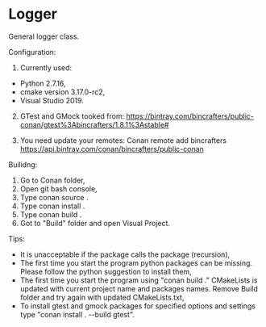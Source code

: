 # Logger
General logger class.

Configuration:
1. Currently used:
- Python 2.7.16,
- cmake version 3.17.0-rc2,
- Visual Studio 2019.

2. GTest and GMock tooked from: 
   https://bintray.com/bincrafters/public-conan/gtest%3Abincrafters/1.8.1%3Astable#

3. You need update your remotes:
   Conan remote add bincrafters https://api.bintray.com/conan/bincrafters/public-conan

Builidng:
1. Go to Conan folder,
2. Open git bash console,
3. Type conan source .
4. Type conan install .
5. Type conan build .
6. Got to "Build" folder and open Visual Project.

Tips:
- It is unacceptable if the package calls the package (recursion),
- The first time you start the program python packages can be missing. Please follow the python suggestion to install them,
- The first time you start the program using "conan build ." CMakeLists is updated with current project name and packages names. 
  Remove Build folder and try again with updated CMakeLists.txt,
- To install gtest and gmock packages for specified options and settings type "conan install . --build gtest".